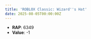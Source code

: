 ```yaml
---
title: 'ROBLOX Classic: Wizard''s Hat'
date: 2025-08-05T00:00:00Z
---
```

- **RAP**: 6349
- **Value**: -1
